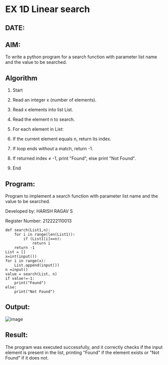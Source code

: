 # EX 1D Linear search
## DATE:
## AIM:
To write a python program for a search function with parameter list name and the value to be searched.

## Algorithm
1. Start

2. Read an integer x (number of elements).

3. Read x elements into list List.

4. Read the element n to search.

5. For each element in List:

6. If the current element equals n, return its index.

7. If loop ends without a match, return -1.

8. If returned index ≠ -1, print "Found", else print "Not Found".

9. End

## Program:

Program to implement a search function with parameter list name and the value to be searched.

Developed by: HARISH RAGAV S

Register Number: 212222110013

```PY
def search(List1,n):
    for i in range(len(List1)):
        if (List1[i]==n):
            return i
    return -1
List = [] 
x=int(input())
for i in range(x):
    List.append(input())
n =input()
value = search(List, n)
if value!=-1:
	print("Found")
else:
	print("Not Found")
```

## Output:

![image](https://github.com/user-attachments/assets/019556e3-eb2f-475f-9bda-a3b0f81bbd0b)


## Result:
The program was executed successfully, and it correctly checks if the input element is present in the list, printing "Found" if the element exists or "Not Found" if it does not.
